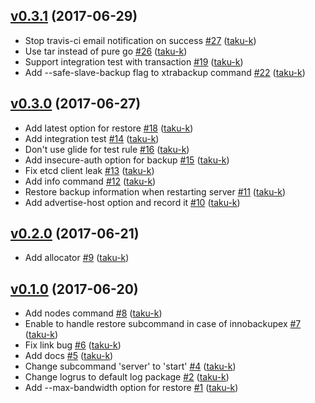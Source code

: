 ## [v0.3.1](https://github.com/taku-k/polymerase/compare/v0.3.0...v0.3.1) (2017-06-29)

* Stop travis-ci email notification on success [#27](https://github.com/taku-k/polymerase/pull/27) ([taku-k](https://github.com/taku-k))
* Use tar instead of pure go [#26](https://github.com/taku-k/polymerase/pull/26) ([taku-k](https://github.com/taku-k))
* Support integration test with transaction [#19](https://github.com/taku-k/polymerase/pull/19) ([taku-k](https://github.com/taku-k))
* Add --safe-slave-backup flag to xtrabackup command [#22](https://github.com/taku-k/polymerase/pull/22) ([taku-k](https://github.com/taku-k))

## [v0.3.0](https://github.com/taku-k/polymerase/compare/v0.2.0...v0.3.0) (2017-06-27)

* Add latest option for restore [#18](https://github.com/taku-k/polymerase/pull/18) ([taku-k](https://github.com/taku-k))
* Add integration test [#14](https://github.com/taku-k/polymerase/pull/14) ([taku-k](https://github.com/taku-k))
* Don't use glide for test rule [#16](https://github.com/taku-k/polymerase/pull/16) ([taku-k](https://github.com/taku-k))
* Add insecure-auth option for backup [#15](https://github.com/taku-k/polymerase/pull/15) ([taku-k](https://github.com/taku-k))
* Fix etcd client leak [#13](https://github.com/taku-k/polymerase/pull/13) ([taku-k](https://github.com/taku-k))
* Add info command [#12](https://github.com/taku-k/polymerase/pull/12) ([taku-k](https://github.com/taku-k))
* Restore backup information when restarting server [#11](https://github.com/taku-k/polymerase/pull/11) ([taku-k](https://github.com/taku-k))
* Add advertise-host option and record it [#10](https://github.com/taku-k/polymerase/pull/10) ([taku-k](https://github.com/taku-k))

## [v0.2.0](https://github.com/taku-k/polymerase/compare/v0.1.0...v0.2.0) (2017-06-21)

* Add allocator [#9](https://github.com/taku-k/polymerase/pull/9) ([taku-k](https://github.com/taku-k))

## [v0.1.0](https://github.com/taku-k/polymerase/compare/...v0.1.0) (2017-06-20)

* Add nodes command [#8](https://github.com/taku-k/polymerase/pull/8) ([taku-k](https://github.com/taku-k))
* Enable to handle restore subcommand in case of innobackupex [#7](https://github.com/taku-k/polymerase/pull/7) ([taku-k](https://github.com/taku-k))
* Fix link bug [#6](https://github.com/taku-k/polymerase/pull/6) ([taku-k](https://github.com/taku-k))
* Add docs [#5](https://github.com/taku-k/polymerase/pull/5) ([taku-k](https://github.com/taku-k))
* Change subcommand 'server' to 'start' [#4](https://github.com/taku-k/polymerase/pull/4) ([taku-k](https://github.com/taku-k))
* Change logrus to default log package [#2](https://github.com/taku-k/polymerase/pull/2) ([taku-k](https://github.com/taku-k))
* Add --max-bandwidth option for restore [#1](https://github.com/taku-k/polymerase/pull/1) ([taku-k](https://github.com/taku-k))
